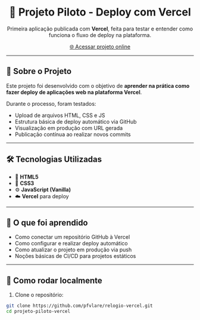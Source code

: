 <h1 align="center">🚀 Projeto Piloto - Deploy com Vercel</h1>

<p align="center">
  Primeira aplicação publicada com <strong>Vercel</strong>, feita para testar e entender como funciona o fluxo de deploy na plataforma.
</p>

<p align="center">
  <a href="https://vercel-gray-xi.vercel.app/" target="_blank">🌐 Acessar projeto online</a>
</p>

---

## 📌 Sobre o Projeto

Este projeto foi desenvolvido com o objetivo de **aprender na prática como fazer deploy de aplicações web na plataforma Vercel**.

Durante o processo, foram testados:

- Upload de arquivos HTML, CSS e JS
- Estrutura básica de deploy automático via GitHub
- Visualização em produção com URL gerada
- Publicação contínua ao realizar novos commits

---

## 🛠️ Tecnologias Utilizadas

- 📄 **HTML5**
- 🎨 **CSS3**
- ⚙️ **JavaScript (Vanilla)**
- ☁️ **Vercel** para deploy

---

## 🧠 O que foi aprendido

- Como conectar um repositório GitHub à Vercel  
- Como configurar e realizar deploy automático  
- Como atualizar o projeto em produção via push  
- Noções básicas de CI/CD para projetos estáticos  

---

## 🚀 Como rodar localmente

1. Clone o repositório:

```bash
git clone https://github.com/pfvlare/relogio-vercel.git
cd projeto-piloto-vercel
